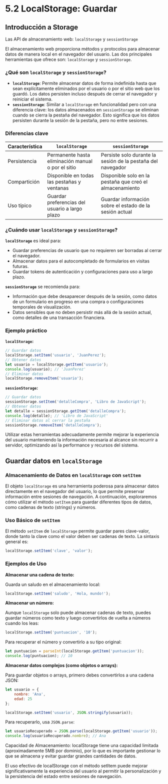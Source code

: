 # 5.2 LocalStorage: Guardar

## Introducción a Storage

Las API de almacenamiento web: `localStorage` y `sessionStorage`

El almacenamiento web proporciona métodos y protocolos para almacenar datos de manera local en el navegador del usuario. Las dos principales herramientas que ofrece son: `localStorage` y `sessionStorage`.

### ¿Qué son `localStorage` y `sessionStorage`?

- **`localStorage`**: Permite almacenar datos de forma indefinida hasta que sean explícitamente eliminados por el usuario o por el sitio web que los guardó. Los datos persisten incluso después de cerrar el navegador y reiniciar el sistema.
- **`sessionStorage`**: Similar a `localStorage` en funcionalidad pero con una diferencia clave: los datos almacenados en `sessionStorage` se eliminan cuando se cierra la pestaña del navegador. Esto significa que los datos persisten durante la sesión de la pestaña, pero no entre sesiones.

### Diferencias clave

| Característica | `localStorage` | `sessionStorage` |
| -------------- | -------------- | ---------------- |
| Persistencia   | Permanente hasta eliminación manual o por el sitio | Persiste solo durante la sesión de la pestaña del navegador |
| Compartición   | Disponible en todas las pestañas y ventanas | Disponible solo en la pestaña que creó el almacenamiento |
| Uso típico     | Guardar preferencias del usuario a largo plazo | Guardar información sobre el estado de la sesión actual |

### ¿Cuándo usar `localStorage` y `sessionStorage`?

**`localStorage`** es ideal para:
- Guardar preferencias de usuario que no requieren ser borradas al cerrar el navegador.
- Almacenar datos para el autocompletado de formularios en visitas futuras.
- Guardar tokens de autenticación y configuraciones para uso a largo plazo.

**`sessionStorage`** se recomienda para:
- Información que debe desaparecer después de la sesión, como datos de un formulario en progreso en una compra o configuraciones temporales de visualización.
- Datos sensibles que no deben persistir más allá de la sesión actual, como detalles de una transacción financiera.

### Ejemplo práctico

**`localStorage`:**

```javascript
// Guardar datos
localStorage.setItem('usuario', 'JuanPerez');
// Obtener datos
let usuario = localStorage.getItem('usuario');
console.log(usuario); // 'JuanPerez'
// Eliminar datos
localStorage.removeItem('usuario');
```

**`sessionStorage`:**

```javascript
// Guardar datos
sessionStorage.setItem('detalleCompra', 'Libro de JavaScript');
// Obtener datos
let detalle = sessionStorage.getItem('detalleCompra');
console.log(detalle); // 'Libro de JavaScript'
// Eliminar datos al cerrar la pestaña
sessionStorage.removeItem('detalleCompra');
```

Utilizar estas herramientas adecuadamente permite mejorar la experiencia del usuario manteniendo la información necesaria al alcance sin recurrir a servidor, optimizando así la performance y recursos del sistema.

## Guardar datos en `localStorage`

### Almacenamiento de Datos en `localStorage` con `setItem`

El objeto `localStorage` es una herramienta poderosa para almacenar datos directamente en el navegador del usuario, lo que permite preservar información entre sesiones de navegación. A continuación, exploraremos cómo utilizar el método `setItem` para guardar diferentes tipos de datos, como cadenas de texto (strings) y números.

### Uso Básico de `setItem`

El método `setItem` de `localStorage` permite guardar pares clave-valor, donde tanto la clave como el valor deben ser cadenas de texto. La sintaxis general es:

```javascript
localStorage.setItem('clave', 'valor');
```

### Ejemplos de Uso

**Almacenar una cadena de texto:**

Guarda un saludo en el almacenamiento local:

```javascript
localStorage.setItem('saludo', 'Hola, mundo!');
```

**Almacenar un número:**

Aunque `localStorage` solo puede almacenar cadenas de texto, puedes guardar números como texto y luego convertirlos de vuelta a números cuando los leas:

```javascript
localStorage.setItem('puntuacion', '10');
```

Para recuperar el número y convertirlo a su tipo original:

```javascript
let puntuacion = parseInt(localStorage.getItem('puntuacion'));
console.log(puntuacion); // 10
```

**Almacenar datos complejos (como objetos o arrays):**

Para guardar objetos o arrays, primero debes convertirlos a una cadena JSON:

```javascript
let usuario = {
    nombre: 'Ana',
    edad: 25
};

localStorage.setItem('usuario', JSON.stringify(usuario));
```

Para recuperarlo, usa `JSON.parse`:

```javascript
let usuarioRecuperado = JSON.parse(localStorage.getItem('usuario'));
console.log(usuarioRecuperado.nombre); // Ana
```

Capacidad de Almacenamiento: localStorage tiene una capacidad limitada (aproximadamente 5MB por dominio), por lo que es importante gestionar lo que se almacena y evitar guardar grandes cantidades de datos.

El uso efectivo de localStorage con el método setItem puede mejorar significativamente la experiencia del usuario al permitir la personalización y la persistencia del estado entre sesiones de navegación.